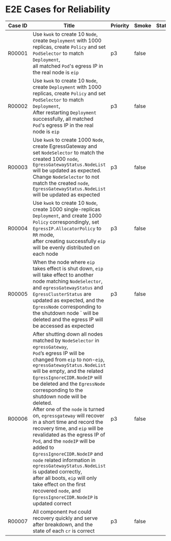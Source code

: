 # E2E Cases for Reliability

| Case ID | Title                                                                                                                                                                                                                                                                                                                                                                                                                                                                                                                                                                                                                                                                                                                                                                                             | Priority | Smoke   | Status | Other |
|---------|---------------------------------------------------------------------------------------------------------------------------------------------------------------------------------------------------------------------------------------------------------------------------------------------------------------------------------------------------------------------------------------------------------------------------------------------------------------------------------------------------------------------------------------------------------------------------------------------------------------------------------------------------------------------------------------------------------------------------------------------------------------------------------------------------|----------|---------|--------|-------|
| R00001  | Use `kwok` to create 10 `Node`, create `Deployment` with 1000 replicas, create `Policy` and set `PodSelector` to match `Deployment`,<br/>all matched `Pod`'s egress IP in the real node is `eip`                                                                                                                                                                                                                                                                                                                                                                                                                                                                                                                                                                                                  | p3       | false   |        |       |
| R00002  | Use `kwok` to create 10 `Node`, create `Deployment` with 1000 replicas, create `Policy` and set `PodSelector` to match `Deployment`,<br/>After restarting `Deployment` successfully, all matched `Pod`'s egress IP in the real node is `eip`                                                                                                                                                                                                                                                                                                                                                                                                                                                                                                                                                      | p3       | false   |        |       |
| R00003  | Use `kwok` to create 1000 `Node`, create EgressGateway and set `NodeSelector` to match the created 1000 `node`, `EgressGatewayStatus.NodeList` will be updated as expected. <br/> Change `NodeSelector` to not match the created `node`, `EgressGatewayStatus.NodeList` will be updated as expected                                                                                                                                                                                                                                                                                                                                                                                                                                                                                               | p3       | false   |        |       |
| R00004  | Use `kwok` to create 10 `Node`, create 1000 single-replicas `Deployment`, and create 1000 `Policy` correspondingly, set `EgressIP.AllocatorPolicy` to `RR` mode, <br/>after creating successfully `eip` will be evenly distributed on each node                                                                                                                                                                                                                                                                                                                                                                                                                                                                                                                                                   | p3       | false   |        |       |
| R00005  | When the node where `eip` takes effect is shut down, `eip` will take effect to another node matching `NodeSelector`, and `egressGatewayStatus` and `EgressClusterStatus` are updated as expected, and the `EgressNode` corresponding to the shutdown node ` will be deleted and the egress IP will be accessed as expected                                                                                                                                                                                                                                                                                                                                                                                                                                                                        | p3       | false   |        |       |
| R00006  | After shutting down all nodes matched by `NodeSelector` in `egressGateway`,<br/>`Pod`’s egress IP will be changed from `eip` to non-`eip`, `egressGatewayStatus.NodeList` will be empty, and the related `EgressIgnoreCIDR.NodeIP` will be deleted and the `EgressNode` corresponding to the shutdown node will be deleted. <br/> After one of the `node` is turned on, `egressgateway` will recover in a short time and record the recovery time, and `eip` will be revalidated as the egress IP of `Pod`, and the `nodeIP` will be added to `EgressIgnoreCIDR.NodeIP` and `node` related information in `egressGatewayStatus.NodeList` is updated correctly, <br/>after all boots, `eip` will only take effect on the first recovered `node`, and `EgressIgnoreCIDR.NodeIP` is updated correct  | p3       | false   |        |       |
| R00007  | All component `Pod` could recovery quickly and serve after breakdown, and the state of each `cr` is correct                                                                                                                                                                                                                                                                                                                                                                                                                                                                                                                                                                                                                                                                                       | p3       | false   |        |       |
